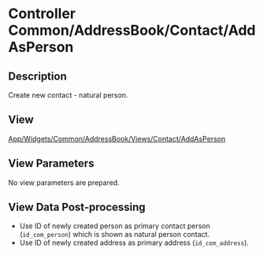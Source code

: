 # Controller Common/AddressBook/Contact/AddAsPerson

## Description

Create new contact - natural person.

## View

[App/Widgets/Common/AddressBook/Views/Contact/AddAsPerson](./../../Views/Contact/AddAsPerson.md)

## View Parameters

No view parameters are prepared.

## View Data Post-processing

* Use ID of newly created person as primary contact person (`id_com_person`) which is shown as natural person contact.
* Use ID of newly created address as primary address (`id_com_address`).


